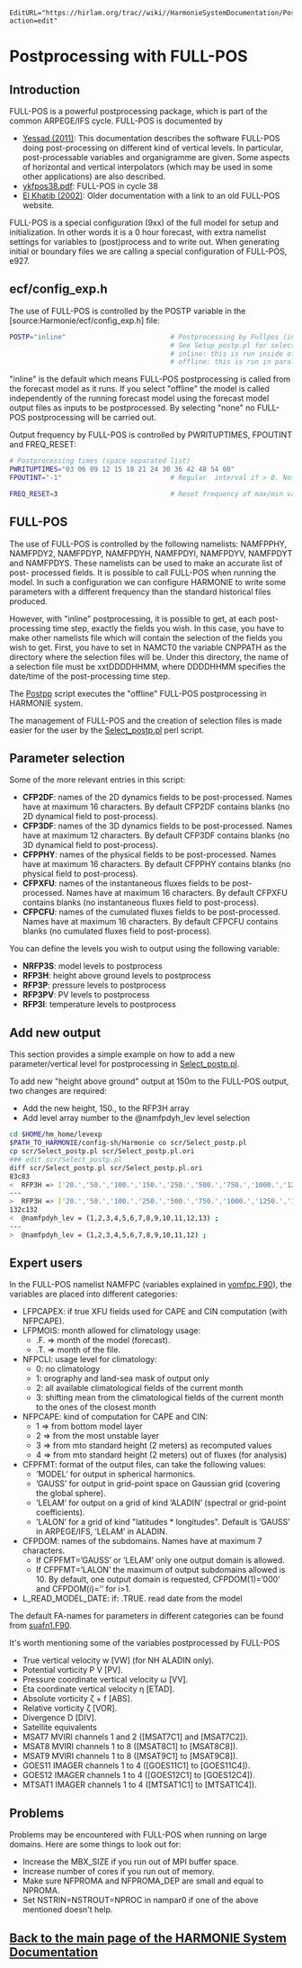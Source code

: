 ```@meta
EditURL="https://hirlam.org/trac//wiki//HarmonieSystemDocumentation/PostPP/Fullpos?action=edit"
```
# Postprocessing with FULL-POS

## Introduction

FULL-POS is a powerful postprocessing package, which is part of the 
common ARPEGE/IFS cycle. FULL-POS is documented by 
 * [Yessad (2011)](http://www.cnrm.meteo.fr/gmapdoc/spip.php?article157): This documentation describes the software FULL-POS doing post-processing on different kind of vertical levels. In particular, post-processable variables and organigramme are given. Some aspects of horizontal and vertical interpolators (which may be used in some other applications) are also described.
 * [ykfpos38.pdf](http://www.cnrm.meteo.fr/gmapdoc/IMG/pdf/ykfpos38.pdf): FULL-POS in cycle 38
 * [El Khatib (2002)](http://www.cnrm.meteo.fr/gmapdoc/spip.php?article17): Older documentation with a link to an old FULL-POS website.

FULL-POS is a special configuration (9xx) of the full model for setup and initialization. In other words it is a 0 hour forecast, with extra namelist settings for variables to (post)process and to write out. When generating initial or boundary files we are calling a special configuration of FULL-POS, e927.

## ecf/config_exp.h
The use of FULL-POS is controlled by the POSTP variable in the [source:Harmonie/ecf/config_exp.h] file:
```bash
POSTP="inline"                          # Postprocessing by Fullpos (inline|offline|none).
                                        # See Setup_postp.pl for selection of fields.
                                        # inline: this is run inside of the forecast
                                        # offline: this is run in parallel to the forecast in a separate task
```
"inline" is the default which means FULL-POS postprocessing is called from the forecast model as it runs. If you select "offline" the model is called independently of the running forecast model using the forecast model output files as inputs to be postprocessed. By selecting "none" no FULL-POS postprocessing will be carried out.

Output frequency by FULL-POS is controlled by PWRITUPTIMES, FPOUTINT and FREQ_RESET:
```bash
# Postprocessing times (space separated list)
PWRITUPTIMES="03 06 09 12 15 18 21 24 30 36 42 48 54 60"
FPOUTINT="-1"                           # Regular  interval if > 0. Not used if <= 0.

FREQ_RESET=3                            # Reset frequency of max/min values in hours, controls NRAZTS
```

## FULL-POS

The use of FULL-POS is controlled by the following namelists: NAMFPPHY, NAMFPDY2, NAMFPDYP,
NAMFPDYH, NAMFPDYI, NAMFPDYV, NAMFPDYT and NAMFPDYS. These namelists can be used to make an accurate list of post-
processed fields. It is possible to call FULL-POS when running the model. In such a configuration we can configure HARMONIE to write some parameters with a different frequency than the standard historical files produced. 

However, with "inline" postprocessing, it is possible to get, at each post-processing time step, exactly the fields you wish. In this case, you have to make other namelists file which will contain the selection of the fields you wish to get. First, you have to set in NAMCT0 the variable CNPPATH as the directory where the selection files will be. Under this directory, the name of a selection file must be xxtDDDDHHMM, where DDDDHHMM specifies the date/time of the post-processing time step.

The [Postpp](https://hirlam.org/trac/browser/Harmonie/scr/Postpp) script executes the "offline" FULL-POS postprocessing in HARMONIE system. 


The management of FULL-POS and the creation of selection files is made easier for the user by the 
[Select_postp.pl](https://hirlam.org/trac/browser/Harmonie/scr/Select_postp.pl) perl script. 

## Parameter selection
Some of the more relevant entries in this script:
 * **CFP2DF**: names of the 2D dynamics fields to be post-processed. Names have at maximum 16 characters. By default CFP2DF contains blanks (no 2D dynamical field to post-process).
 * **CFP3DF**: names of the 3D dynamics fields to be post-processed. Names have at maximum 12 characters. By default CFP3DF contains blanks (no 3D dynamical field to post-process).
 * **CFPPHY**: names of the physical fields to be post-processed. Names have at maximum 16 characters. By default CFPPHY contains blanks (no physical field to post-process). 
 * **CFPXFU**:  names of the instantaneous fluxes fields to be post-processed. Names have at maximum 16 characters. By default CFPXFU contains blanks (no instantaneous fluxes field to post-process).
 * **CFPCFU**: names of the cumulated fluxes fields to be post-processed. Names have at maximum 16 characters. By default CFPCFU contains blanks (no cumulated fluxes field to post-process).

You can define the levels you wish to output using the following variable:
 * **NRFP3S**: model levels to postprocess
 * **RFP3H**: height above ground levels to postprocess
 * **RFP3P**: pressure levels to postprocess
 * **RFP3PV**: PV levels to postprocess
 * **RFP3I**: temperature levels to postprocess

## Add new output
This section provides a simple example on how to add a new parameter/vertical level for postprocessing in [Select_postp.pl](https://hirlam.org/trac/browser/Harmonie/scr/Select_postp.pl).

To add new "height above ground" output at 150m to the FULL-POS output, two changes are required:
 * Add the new height, 150., to the RFP3H array
 * Add level array number to the @namfpdyh_lev level selection

```bash
cd $HOME/hm_home/levexp
$PATH_TO_HARMONIE/config-sh/Harmonie co scr/Select_postp.pl
cp scr/Select_postp.pl scr/Select_postp.pl.ori
### edit scr/Select_postp.pl
diff scr/Select_postp.pl scr/Select_postp.pl.ori
83c83
<  RFP3H => ['20.','50.','100.','150.','250.','500.','750.','1000.','1250.','1500.','2000.','2500.','3000.'],
---
>  RFP3H => ['20.','50.','100.','250.','500.','750.','1000.','1250.','1500.','2000.','2500.','3000.'],
132c132
<  @namfpdyh_lev = (1,2,3,4,5,6,7,8,9,10,11,12,13) ;
---
>  @namfpdyh_lev = (1,2,3,4,5,6,7,8,9,10,11,12) ;
```
## Expert users

In the FULL-POS namelist NAMFPC (variables explained in [yomfpc.F90](https://hirlam.org/trac/browser/Harmonie/src/arp/module/yomfpc.F90)), the variables are placed into different categories:

 * LFPCAPEX: if true XFU fields used for CAPE and CIN computation (with NFPCAPE).
 * LFPMOIS: month allowed for climatology usage:
   * .F. => month of the model (forecast).
   * .T. => month of the file.
 * NFPCLI:  usage level for climatology:
   * 0: no climatology
   * 1: orography and land-sea mask of output only
   * 2: all available climatological fields of the current month
   * 3: shifting mean from the climatological fields of the current month to the ones of the closest month
 * NFPCAPE: kind of computation for CAPE and CIN:
   * 1 => from bottom model layer
   * 2 => from the most unstable layer
   * 3 => from mto standard height (2 meters) as recomputed values
   * 4 => from mto standard height (2 meters) out of fluxes (for analysis)
 * CFPFMT:  format of the output files, can take the following values:
   * ’MODEL’ for output in spherical harmonics.
   * ’GAUSS’ for output in grid-point space on Gaussian grid (covering the global sphere).
   * ’LELAM’ for output on a grid of kind ’ALADIN’ (spectral or grid-point coefficients).
   * ’LALON’ for a grid of kind "latitudes * longitudes".
  Default is ’GAUSS’ in ARPEGE/IFS, ’LELAM’ in ALADIN.
 * CFPDOM: names of the subdomains. Names have at maximum 7 characters.
   * If CFPFMT=’GAUSS’ or ’LELAM’ only one output domain is allowed.
   * If CFPFMT=’LALON’ the maximum of output subdomains allowed is 10.
   By default, one output domain is requested, CFPDOM(1)=’000’ and CFPDOM(i)=’’ for i>1.
 * L_READ_MODEL_DATE:  if: .TRUE. read date from the model

The default FA-names for parameters in different categories can be found from [suafn1.F90](https://hirlam.org/trac/browser/Harmonie/src/arp/setup/suafn1.F90#L687).

It's worth mentioning some of the variables postprocessed by FULL-POS
 * True vertical velocity w [VW] (for NH ALADIN only).
 * Potential vorticity P V [PV].
 * Pressure coordinate vertical velocity ω [VV].
 * Eta coordinate vertical velocity η [ETAD].
 * Absolute vorticity ζ + f [ABS].
 * Relative vorticity ζ [VOR].
 * Divergence D [DIV].
 * Satellite equivalents
  * MSAT7 MVIRI channels 1 and 2 ([MSAT7C1] and [MSAT7C2]).
  * MSAT8 MVIRI channels 1 to 8 ([MSAT8C1] to [MSAT8C8]).
  * MSAT9 MVIRI channels 1 to 8 ([MSAT9C1] to [MSAT9C8]).
  * GOES11 IMAGER channels 1 to 4 ([GOES11C1] to [GOES11C4]).
  * GOES12 IMAGER channels 1 to 4 ([GOES12C1] to [GOES12C4]).
  * MTSAT1 IMAGER channels 1 to 4 ([MTSAT1C1] to [MTSAT1C4]).

## Problems
Problems may be encountered with FULL-POS when running on large domains. Here are some things to look out for:
 * Increase the MBX_SIZE if you run out of MPI buffer space. 
 * Increase number of cores if you run out of memory.
 * Make sure NFPROMA and NFPROMA_DEP are small and equal to NPROMA.
 * Set NSTRIN=NSTROUT=NPROC in nampar0 if one of the above mentioned doesn't help.
 
[Back to the main page of the HARMONIE System Documentation](../../HarmonieSystemDocumentation.md)
----